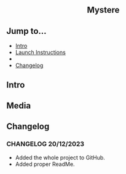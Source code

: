 <div align="center">
  <h2>Mystere</h2>
</div>

## Jump to...

  - [Intro](#intro)
  - [Launch Instructions](#Launch)
  - 
  - [Changelog](#changelog)

## <a name="Intro"></a>Intro


## <a name="Launch"></a>Media

## <a name="Changelog"></a>Changelog

<h3>CHANGELOG 20/12/2023</h3>
<ul>
  <li>Added the whole project to GitHub.</li>
  <li>Added proper ReadMe.</li>
</ul>
